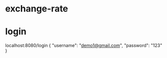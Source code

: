 # exchange-rate

# login
localhost:8080/login
{
    "username": "demo1@gmail.com",
    "password": "123"
}

